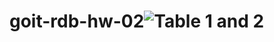 # goit-rdb-hw-02![Table 1 and 2](https://github.com/lexandr10/goit-rdb-hw-02/assets/133785276/8d20e669-18fe-4881-b6be-25c3a9c61c13)
